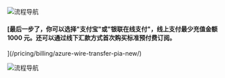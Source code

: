 <properties
	pageTitle="Azure 标准预付费订阅申请和注册指南"
    description=""
    services=""
    documentationCenter=""
    authors=""
    manager=""
    editor=""
    tags=""/>

<tags ms.service="" ms.date="" wacn.date="" wacn.lang="cn"/>

![流程导航](//wacndevelop.blob.core.chinacloudapi.cn/marketing-resource/css/images/pricing/billing/azure-pia-application-and-signup/PIA0906.jpg)

#### [最后一步了，你可以选择"支付宝"或"银联在线支付"，线上支付最少充值金额 1000 元。还可以通过线下汇款方式首次购买标准预付费订阅。
](/pricing/billing/azure-wire-transfer-pia-new/)

![流程导航](//wacndevelop.blob.core.chinacloudapi.cn/marketing-resource/css/images/pricing/billing/azure-pia-application-and-signup/PIA0906-2.jpg)

